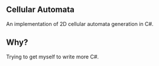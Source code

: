 ## Cellular Automata

An implementation of 2D cellular automata generation in C#.

## Why?
Trying to get myself to write more C#.
